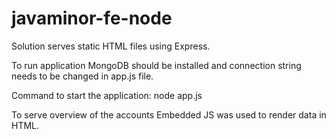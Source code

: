 # javaminor-fe-node

Solution serves static HTML files using Express. 

To run application MongoDB should be installed and connection string needs to be changed in app.js file. 

Command to start the application: node app.js

To serve overview of the accounts Embedded JS was used to render data in HTML.
